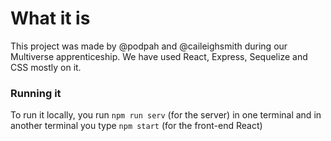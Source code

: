 # What it is

This project was made by @podpah and @caileighsmith during our Multiverse apprenticeship. We have used React, Express, Sequelize and CSS mostly on it.

### Running it

To run it locally, you run ```npm run serv``` (for the server) in one terminal and in another terminal you type ```npm start``` (for the front-end React)
